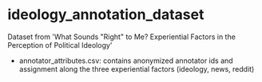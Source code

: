 # ideology_annotation_dataset
Dataset from 'What Sounds "Right" to Me? Experiential Factors in the Perception of Political Ideology'
  * annotator_attributes.csv: contains anonymized annotator ids and assignment along the three experiential factors (ideology, news, reddit)
